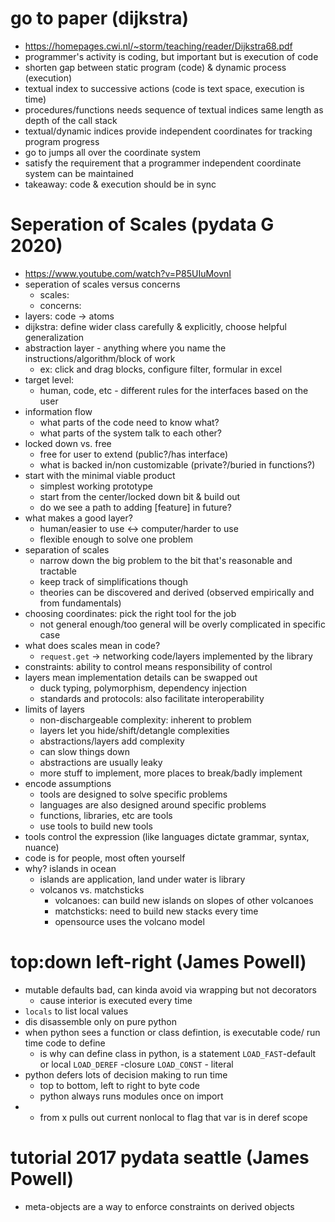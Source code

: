 # go to paper (dijkstra)
* https://homepages.cwi.nl/~storm/teaching/reader/Dijkstra68.pdf
* programmer's activity is coding, but important but is execution of code
* shorten gap between static program (code) & dynamic process (execution)
* textual index to successive actions (code is text space, execution is time)
* procedures/functions needs sequence of textual indices same length as depth of the call stack
* textual/dynamic indices provide independent coordinates for tracking program progress
* go to jumps all over the coordinate system
* satisfy the requirement that a programmer independent coordinate system can be maintained
* takeaway: code & execution should be in sync

# Seperation of Scales (pydata G 2020)
* https://www.youtube.com/watch?v=P85UIuMovnI
* seperation of scales versus concerns
    - scales:
    - concerns:
* layers: code -> atoms
* dijkstra: define wider class carefully & explicitly, choose helpful generalization
* abstraction layer - anything where you name the instructions/algorithm/block of work
    - ex: click and drag blocks, configure filter, formular in excel
* target level:
    - human, code, etc - different rules for the interfaces based on the user
* information flow 
    - what parts of the code need to know what?
    - what parts of the system talk to each other?
* locked down vs. free
    - free for user to extend (public?/has interface)
    - what is backed in/non customizable (private?/buried in functions?)
* start with the minimal viable product
    - simplest working prototype
    - start from the center/locked down bit & build out
    - do we see a path to adding [feature] in future?
* what makes a good layer?
    - human/easier to use <-> computer/harder to use
    - flexible enough to solve one problem
* separation of scales
    - narrow down the big problem to the bit that's reasonable and tractable
    - keep track of simplifications though
    - theories can be discovered and derived (observed empirically and from fundamentals)
* choosing coordinates: pick the right tool for the job
    - not general enough/too general will be overly complicated in specific case
* what does scales mean in code? 
    - `request.get` -> networking code/layers implemented by the library
* constraints: ability to control means responsibility of control
* layers mean implementation details can be swapped out 
    - duck typing, polymorphism, dependency injection
    - standards and protocols: also facilitate interoperability
* limits of layers
    - non-dischargeable complexity: inherent to problem
    - layers let you hide/shift/detangle complexities
    - abstractions/layers add complexity
    - can slow things down
    - abstractions are usually leaky
    - more stuff to implement, more places to break/badly implement
* encode assumptions
    - tools are designed to solve specific problems
    - languages are also designed around specific problems
    - functions, libraries, etc are tools
    - use tools to build new tools
* tools control the expression (like languages dictate grammar, syntax, nuance)
* code is for people, most often yourself
* why? islands in ocean 
    - islands are application, land under water is library
    - volcanos vs.  matchsticks
        - volcanoes: can build new islands on slopes of other volcanoes
        - matchsticks: need to build new stacks every time
        - opensource uses the volcano model


# top:down left-right (James Powell)
- mutable defaults bad, can kinda avoid via wrapping but not decorators
  - cause interior is executed every time 
- `locals` to list local values
- dis disassemble only on pure python
- when python sees a function or class defintion, is executable code/ run time code to define
  - is why can define class in python, is a statement
`LOAD_FAST`-default or local
`LOAD_DEREF` -closure
`LOAD_CONST` - literal
- python defers lots of decision making to run time
  - top to bottom, left to right to byte code 
  - python always runs modules once on import
- - from x pulls out current
nonlocal to flag that var is in deref scope 

# tutorial 2017 pydata seattle (James Powell)
- meta-objects are a way to enforce constraints on derived objects 